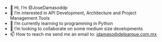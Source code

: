 - 👋 Hi, I’m @JoseDamasoddp
- 👀 I’m interested in API Development, Architecture and Project Management Tools
- 🌱 I’m currently learning to programming in Python
- 💞️ I’m looking to collaborate on some medium size developments
- 📫 How to reach me send me an email to: jdamaso@delparque.com.mx

<!---
JoseDamasoddp/JoseDamasoddp is a ✨ special ✨ repository because its `README.md` (this file) appears on your GitHub profile.
You can click the Preview link to take a look at your changes.
--->
